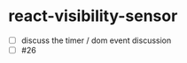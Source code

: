 # [](#react-visibility-sensor)react-visibility-sensor

-   [ ] discuss the timer / dom event discussion
-   [ ] \#26
